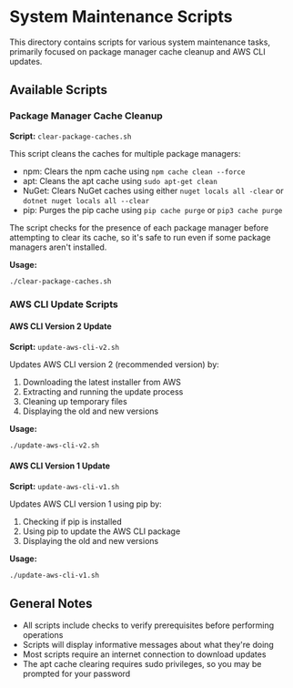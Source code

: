 # System Maintenance Scripts

This directory contains scripts for various system maintenance tasks, primarily focused on package manager cache cleanup and AWS CLI updates.

## Available Scripts

### Package Manager Cache Cleanup

**Script:** `clear-package-caches.sh`

This script cleans the caches for multiple package managers:
- npm: Clears the npm cache using `npm cache clean --force`
- apt: Cleans the apt cache using `sudo apt-get clean`
- NuGet: Clears NuGet caches using either `nuget locals all -clear` or `dotnet nuget locals all --clear`
- pip: Purges the pip cache using `pip cache purge` or `pip3 cache purge`

The script checks for the presence of each package manager before attempting to clear its cache, so it's safe to run even if some package managers aren't installed.

**Usage:**
```bash
./clear-package-caches.sh
```

### AWS CLI Update Scripts

#### AWS CLI Version 2 Update

**Script:** `update-aws-cli-v2.sh`

Updates AWS CLI version 2 (recommended version) by:
1. Downloading the latest installer from AWS
2. Extracting and running the update process
3. Cleaning up temporary files
4. Displaying the old and new versions

**Usage:**
```bash
./update-aws-cli-v2.sh
```

#### AWS CLI Version 1 Update

**Script:** `update-aws-cli-v1.sh`

Updates AWS CLI version 1 using pip by:
1. Checking if pip is installed
2. Using pip to update the AWS CLI package
3. Displaying the old and new versions

**Usage:**
```bash
./update-aws-cli-v1.sh
```

## General Notes

- All scripts include checks to verify prerequisites before performing operations
- Scripts will display informative messages about what they're doing
- Most scripts require an internet connection to download updates
- The apt cache clearing requires sudo privileges, so you may be prompted for your password

